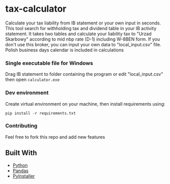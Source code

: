 # tax-calculator
Calculate your tax liability from IB statement or your own input in seconds.
This tool search for withholding tax and dividend table in your IB activity statement.
It takes two tables and calculate your liability tax to "Urzad Skarbowy" according to mid nbp rate (D-1) including W-8BEN form.
If you don't use this broker, you can input your own data to "local_input.csv" file.
Polish business days calendar is included in calculations

### Single executable file for Windows
Drag IB statement to folder containing the program or edit "local_input.csv" then open
```calculator.exe```  

### Dev environment

Create virtual environment on your machine, then install requirements using:

```
pip install -r requirements.txt
```

### Contributing
Feel free to fork this repo and add new features

## Built With

* [Python](https://www.python.org/)
* [Pandas](https://pandas.pydata.org/)
* [PyInstaller](https://pypi.org/project/pyinstaller/)
